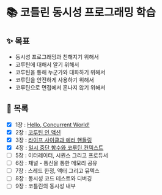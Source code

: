 # 📚 코틀린 동시성 프로그래밍 학습

## ✨ 목표

- 동시성 프로그래밍과 친해지기 위해서
- 코루틴에 대해서 알기 위해서
- 코루틴을 통해 누군가와 대화하기 위해서
- 코루틴을 안전하게 사용하기 위해서
- 코루틴으로 면접에서 혼나지 않기 위해서

## 🚀 목록

- [x] 1장 : [Hello, Concurrent World!](01장/Hello,%20Concurrent%20World!.md)
- [x] 2장 : [코루틴 인 액션](02장/코루틴%20인%20액션.md)
- [x] 3장 : [라이프 사이클과 에러 핸들링](03장/라이프%20사이클과%20에러%20핸들링.md)
- [x] 4장 : [일시 중단 함수와 코루틴 컨텍스트](04장/일시%20중단%20함수와%20코루틴%20컨텍스트.md)
- [ ] 5장 : 이터레이터, 시퀀스 그리고 프로듀서
- [ ] 6장 : 채널 - 통신을 통한 메모리 공유
- [ ] 7장 : 스레드 한정, 액터 그리고 뮤텍스
- [ ] 8장 : 동시성 코드 테스트와 디버깅
- [ ] 9장 : 코틀린의 동시성 내부

